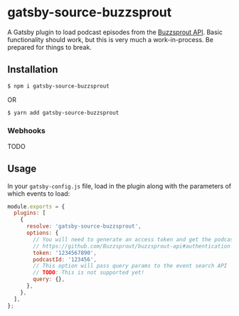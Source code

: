 # gatsby-source-buzzsprout

A Gatsby plugin to load podcast episodes from the [Buzzsprout API](https://github.com/Buzzsprout/buzzsprout-api). Basic functionality should work, but this is very much a work-in-process. Be prepared for things to break.

## Installation
```bash
$ npm i gatsby-source-buzzsprout
```
OR
```bash
$ yarn add gatsby-source-buzzsprout
```

### Webhooks
TODO

## Usage

In your `gatsby-config.js` file, load in the plugin along with the parameters of which events to load:

```javascript
module.exports = {
  plugins: [
    {
      resolve: 'gatsby-source-buzzsprout',
      options: {
        // You will need to generate an access token and get the podcast ID from your account
        // https://github.com/Buzzsprout/buzzsprout-api#authentication
        token: '1234567890',
        podcastId: '123456',
        // This option will pass query params to the event search API
        // TODO: This is not supported yet!
        query: {},
      },
    },
  ],
};
```
